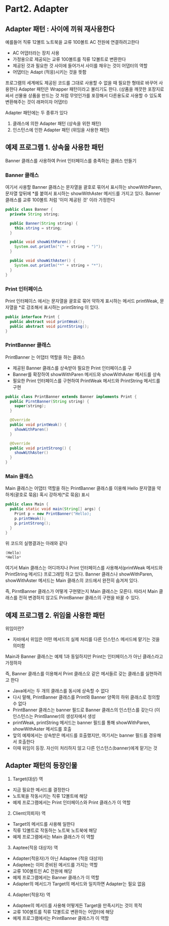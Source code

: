 # Part2. Adapter

## Adapter 패턴 : 사이에 끼워 재사용한다
예를들어 직류 12볼트 노트북을 교류 100볼트 AC 전원에 연결하려고한다
- AC 어댑터라는 장치 사용
- 가정용으로 제공되는 교류 100볼트를 직류 12볼트로 변환한다
- 제공된 것과 필요한 것 사이에 들어가서 사이를 채우는 것이 어댑터의 역할
- 어댑터는 Adapt (적응)시키는 것을 뜻함

프로그램의 세계에도 제공된 코드를 그대로 사용할 수 없을 때 필요한 형태로 바꾸어 사용한다
Adapter 패턴은 Wrapper 패턴이라고 불리기도 한다. (상품을 깨끗한 포장지로 싸서 선물용 상품을 만드는 것 처럼 무엇인가를 포장해서 다른용도로 사용할 수 있도록 변환해주는 것이 래퍼이자 어댑터)

Adapter 패턴에는 두 종류가 있다
1. 클래스에 의한 Adapter 패턴 (상속을 위한 패턴)
2. 인스턴스에 인한 Adapter 패턴 (위임을 사용한 패턴)


## 예제 프로그램 1. 상속을 사용한 패턴
Banner 클래스를 사용하여 Print 인터페이스를 충족하는 클래스 만들기

### Banner 클래스
여기서 사용할 Banner 클래스는 문자열을 괄호로 묶어서 표시하는 showWithParen,
문자열 앞뒤에 *를 붙여서 표시하는 showWithAster 메서드를 가지고 있다. Banner 클래스를
교류 100볼트 처럼 '이미 제공된 것' 이라 가정한다

```java
public class Banner {
  private String string;

  public Banner(String string) {
    this.string = string;
  }

  public void showWithParen() {
    System.out.println("(" + string + ")");
  }

  public void showWithAster() {
    System.out.println("*" + string + "*");
  }
}
```

### Print 인터페이스
Print 인터페이스 에서는 문자열을 괄호로 묶어 약하게 표시하는 메서드 printWeak,
문자열을 *로 강조해서 표시하는 printString 이 있다.
```java
public interface Print {
  public abstract void printWeak();
  public abstract void pirntString();
}
```

### PrintBanner 클래스
PrintBanner 는 어댑터 역할을 하는 클래스
- 제공된 Banner 클래스를 상속받아 필요한 Print 인터페이스를 구
- Banner를 확장하여 showWithParen 메서드와 showWithAster 메서드를 상속
- 필요한 Print 인터페이스를 구현하여 PrintWeak 메서드와 PrintString 메서드를 구현

```java
public class PrintBanner extends Banner implements Print {
  public PirntBanner(String string) {
    super(string);
  }

  @Override
  public void printWeak() {
    showWithParen()
  }

  @Override
  public void printStrong() {
    showWithAster()
  }
}
```

### Main 클래스
Main 클래스는 어댑터 역할을 하는 PrintBanner 클래스를 이용해 Hello 문자열을
약하게(괄호로 묶음) 혹시 강하게(*로 묶음) 표시

```java
public class Main {
  public static void main(String[] args) {
    Print p = new PrintBanner("Hello);
    p.printWeak();
    p.printStrong();
  }
}
```

위 코드의 실행결과는 아래와 같다
```java
(Hello)
*Hello*
```

여기서 Main 클래스는 어디까지나 Print 인터페이스를 사용해서(printWeak 메서드와 PrintString 메서드) 프로그래밍 하고 있다. Banner 클래스나 showWithParen, showWithAster 메서드는 Main 클래스의 코드에서 완전히 숨겨져 있다.

즉, PirntBanner 클래스가 어떻게 구현됐는지 Main 클래스는 모른다. 따라서 Main 클래스를 전혀 변경하지 않고도 PrintBanner 클래스의 구현을 바꿀 수 있다.


## 예제 프로그램 2. 위임을 사용한 패턴
위임이란? 
- 자바에서 위임은 어떤 메서드의 실제 처리를 다른 인스턴스 메서드에 맡기는 것을 의미함

Main과 Banner 클래스는 예제 1과 동일하지만 Print는 인터페이스가 아닌 클래스라고 가정하자

즉, Banner 클래스를 이용해서 Print 클래스오 같은 메서들르 갖는 클래스를 실현하려고 한다
- Java에서는 두 개의 클래스를 동시에 상속할 수 없다
- 다시 말해, PrintBanner 클래스를 Print와 Banner 양쪽의 하위 클래스로 정의할 수 없다
- PrintBanner 클래스는 banner 필드로 Banner 클래스의 인스턴스를 갖는다
  (이 인스턴스는 PrintBanner)의 생성자에서 생성
- printWeak, printString 메서드는 banner 필드를 통해 showWithParen, showWithAster 메서드를 호출
- 앞의 예제에서는 상속받은 메서드를 호출했지만, 여기서는 banner 필드를 경유해서 호출한다
- 이때 위임이 등장. 자신이 처리하지 않고 다른 인스턴스(banner)에게 맡기는 것



## Adapter 패턴의 등장인물
1. Target(대상) 역
- 지금 필요한 메서드를 결정한다
- 노트북을 작동시키는 직류 12볼트에 해당
- 예제 프로그램에서는 Print 인터페이스와 Print 클래스가 이 역할 
2. Client(의뢰자) 역 
- Target의 메서드를 사용해 일한다
- 직류 12볼트로 작동하는 노트북 노트북에 해당
- 예제 프로그램에서는 Main 클래스가 이 역할
3. Aaptee(적응 대상자) 역
  - Adapter(적응자)가 아닌 Adaptee (적응 대상자)
  - Adaptee는 이미 준비된 메서드를 가지는 역할
  - 교류 100볼트인 AC 전원에 해당
  - 예제 프로그램에서는 Banner 클래스가 이 역할
  - Adapter의 메서드가 Target의 메서드와 일치하면 Adapter는 필요 없음
4. Adapter(적응자) 역
- Adaptee의 메서드를 사용해 어떻게든 Target을 만족시키는 것이 목적
- 교류 100볼트를 직류 12볼트로 변환하는 어댑터에 해당
- 예제 프로그램에서는 PrintBanner 클래스가 이 역할



